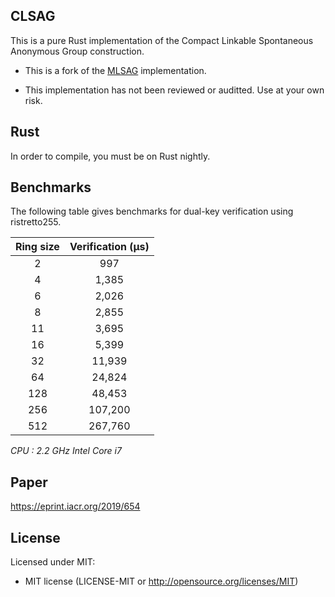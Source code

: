 ## CLSAG

This is a pure Rust implementation of the Compact Linkable Spontaneous Anonymous Group construction.

- This is a fork of the [MLSAG](https://github.com/crate-crypto/MLSAG) implementation.

- This implementation has not been reviewed or auditted. Use at your own risk.


## Rust

In order to compile, you must be on Rust nightly.

## Benchmarks

The following table gives benchmarks for dual-key verification using ristretto255.

| Ring size     | Verification (μs) |
|:-------------:|:-----------------:|
| 2             | 997               |
| 4             | 1,385             |
| 6             | 2,026             |
| 8             | 2,855             |
| 11            | 3,695             |
| 16            | 5,399             |
| 32            | 11,939            |
| 64            | 24,824            |
| 128           | 48,453            |
| 256           | 107,200           |
| 512           | 267,760           |

*CPU : 2.2 GHz Intel Core i7*



## Paper

https://eprint.iacr.org/2019/654

## License

Licensed under MIT: 

- MIT license (LICENSE-MIT or http://opensource.org/licenses/MIT)

